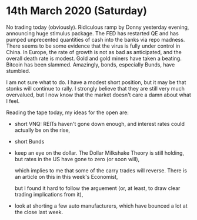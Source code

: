 # 14th March 2020 \(Saturday\)

No trading today \(obviously\). Ridiculous ramp by Donny yesterday evening, announcing huge stimulus package. The FED has restarted QE and has pumped unprecented quantities of cash into the banks via repo madness. There seems to be some evidence that the virus is fully under control in China. In Europe, the rate of growth is not as bad as anticipated, and the overall death rate is modest. Gold and gold miners have taken a beating. Bitcoin has been slammed. Amazingly, bonds, especially Bunds, have stumbled.

I am not sure what to do. I have a modest short position, but it may be that stonks will continue to rally. I strongly believe that they are still very much overvalued, but I now know that the market doesn't care a damn about what I feel.

Reading the tape today, my ideas for the open are:

* short VNQ: REITs haven't gone down enough, and interest rates could actually be on the rise,
* short Bunds
* keep an eye on the dollar. The Dollar Milkshake Theory is still holding, but rates in the US have gone to zero \(or soon will\),

  which implies to me that some of the carry trades will reverse. There is an article on this in this week's Economist,

  but I found it hard to follow the arguement \(or, at least, to draw clear trading implications from it\),

* look at shorting a few auto manufacturers, which have bounced a lot at the close last week.

